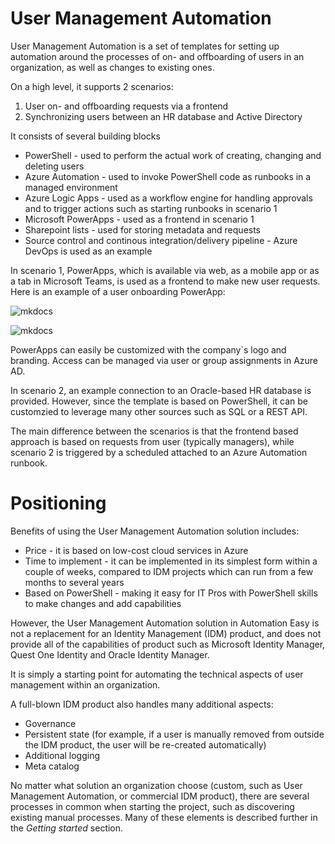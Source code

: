 ﻿# User Management Automation

User Management Automation is a set of templates for setting up automation around the processes of on- and offboarding of users in an organization, as well as changes to existing ones.

On a high level, it supports 2 scenarios:
1. User on- and offboarding requests via a frontend
2. Synchronizing users between an HR database and Active Directory

It consists of several building blocks
- PowerShell - used to perform the actual work of creating, changing and deleting users
- Azure Automation - used to invoke PowerShell code as runbooks in a managed environment
- Azure Logic Apps - used as a workflow engine for handling approvals and to trigger actions such as starting runbooks in scenario 1
- Microsoft PowerApps - used as a frontend in scenario 1
- Sharepoint lists - used for storing metadata and requests
- Source control and continous integration/delivery pipeline - Azure DevOps is used as an example

In scenario 1, PowerApps, which is available via web, as a mobile app or as a tab in Microsoft Teams, is used as a frontend to make new user requests. Here is an example of a user onboarding PowerApp:

![mkdocs](.../img/um_powerapps_01.png)

![mkdocs](.../img/um_powerapps_02.png)

PowerApps can easily be customized with the company`s  logo and branding. Access can be managed via user or group assignments in Azure AD.

In scenario 2, an example connection to an Oracle-based HR database is provided. However, since the template is based on PowerShell, it can be customzied to leverage many other sources such as SQL or a REST API.

The main difference between the scenarios is that the frontend based approach is based on requests from user (typically managers), while scenario 2 is triggered by a scheduled attached to an Azure Automation runbook.

# Positioning

Benefits of using the User Management Automation solution includes:
- Price - it is based on low-cost cloud services in Azure
- Time to implement - it can be implemented in its simplest form within a couple of weeks, compared to IDM projects which can run from a  few months to several years
- Based on PowerShell - making it easy for IT Pros with PowerShell skills to make changes and add capabilities

However, the User Management Automation solution in Automation Easy is not a replacement for an Identity Management (IDM) product, and does not provide all of the capabilities of product such as Microsoft Identity Manager, Quest One Identity and Oracle Identity Manager.

It is simply a starting point for automating the technical aspects of user management within an organization.

A full-blown IDM product also handles many additional aspects:
- Governance
- Persistent state (for example, if a user is manually removed from outside the IDM product, the user will be re-created automatically)
- Additional logging
- Meta catalog

No matter what solution an organization choose (custom, such as User Management Automation, or commercial IDM product), there are several processes in common when starting the project, such as discovering existing manual processes. Many of these elements is described further in the *Getting started* section.